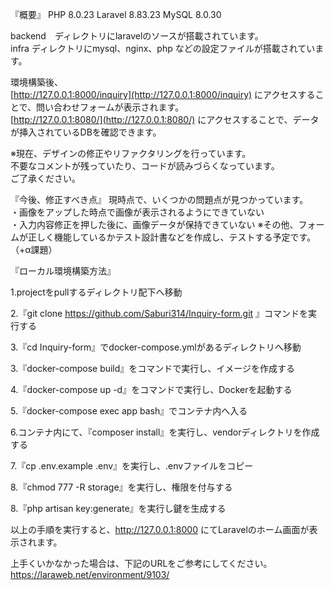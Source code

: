 『概要』
PHP 8.0.23
Laravel 8.83.23
MySQL 8.0.30

backend　ディレクトリにlaravelのソースが搭載されています。  
infra ディレクトリにmysql、nginx、php などの設定ファイルが搭載されています。　　

環境構築後、  
[http://127.0.0.1:8000/inquiry](http://127.0.0.1:8000/inquiry)  にアクセスすることで、問い合わせフォームが表示されます。  
[http://127.0.0.1:8080/](http://127.0.0.1:8080/)   にアクセスすることで、データが挿入されているDBを確認できます。  

※現在、デザインの修正やリファクタリングを行っています。  
不要なコメントが残っていたり、コードが読みづらくなっています。  
ご了承ください。  

『今後、修正すべき点』
現時点で、いくつかの問題点が見つかっています。  
・画像をアップした時点で画像が表示されるようにできていない  
・入力内容修正を押した後に、画像データが保持できていない
※その他、フォームが正しく機能しているかテスト設計書などを作成し、テストする予定です。（+α課題）

『ローカル環境構築方法』

1.projectをpullするディレクトリ配下へ移動

2.『git clone https://github.com/Saburi314/Inquiry-form.git 』コマンドを実行する

3.『cd Inquiry-form』でdocker-compose.ymlがあるディレクトリへ移動

3.『docker-compose build』をコマンドで実行し、イメージを作成する

4.『docker-compose up -d』をコマンドで実行し、Dockerを起動する

5.『docker-compose exec app bash』でコンテナ内へ入る

6.コンテナ内にて、『composer install』を実行し、vendorディレクトリを作成する

7.『cp .env.example .env』を実行し、.envファイルをコピー

8.『chmod 777 -R storage』を実行し、権限を付与する

8.『php artisan key:generate』を実行し鍵を生成する

以上の手順を実行すると、http://127.0.0.1:8000 にてLaravelのホーム画面が表示されます。

上手くいかなかった場合は、下記のURLをご参考にしてください。
https://laraweb.net/environment/9103/

